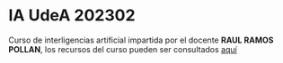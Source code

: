 # IA UdeA 202302

Curso de interligencias artificial impartida por el docente **RAUL RAMOS POLLAN**, los recursos del curso pueden ser consultados [aquí](https://rramosp.github.io/ai4eng.v1/intro.html)